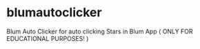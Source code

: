 # blumautoclicker
Blum Auto Clicker for auto clicking Stars in Blum App ( ONLY FOR EDUCATIONAL PURPOSES! )
